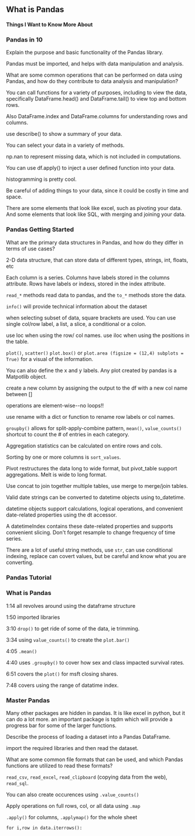 ## What is Pandas

#### Things I Want to Know More About



### Pandas in 10

Explain the purpose and basic functionality of the Pandas library.

Pandas must be imported, and helps with data manipulation and analysis. 


What are some common operations that can be performed on data using Pandas, and how do they contribute to data analysis and manipulation?

You can call functions for a variety of purposes, including to view the data, specifically DataFrame.head() and DataFrame.tail() to view top and bottom rows. 

Also DataFrame.index and DataFrame.columns for understanding rows and columns. 

use describe() to show a summary of your data. 

You can select your data in a variety of methods. 

np.nan to represent missing data, which is not included in computations. 

You can use df.apply() to inject a user defined function into your data. 

histogramming is pretty cool. 

Be careful of adding things to your data, since it could be costly in time and space. 

There are some elements that look like excel, such as pivoting your data. And some elements that look like SQL, with merging and joining your data. 


### Pandas Getting Started

What are the primary data structures in Pandas, and how do they differ in terms of use cases?

2-D data structure, that can store data of different types, strings, int, floats, etc

Each column is a series. Columns have labels stored in the columns attribute.  Rows have labels or indexs, stored in the index attribute.  

`read_*` methods read data to pandas, and the `to_*` methods store the data. 

`info()` will provide technical information about the dataset

when selecting subset of data, square brackets are used. You can use single col/row label, a list, a slice, a conditional or a colon. 

use loc when using the row/ col names.   use iloc when using the positions in the table. 

`plot()`, `scatter()` `plot.box()` or `plot.area (figsize = (12,4) subplots = True)` for a  visual of the information. 

You can also define the x and y labels. Any plot created by pandas is a Matpotlib object. 

create a new column by assigning the output to the df with a new col name between []

operations are element-wise--no loops!!

use rename with a dict or function to rename row labels or col names. 

`groupby()` allows for split-apply-combine pattern, `mean()`, `value_counts()` shortcut to count the # of entries in each category.  

Aggregation statistics can be calculated on entire rows and cols.  

Sorting by one or more columns is `sort_values`.

Pivot restructures the data long to wide format, but pivot_table support aggregations. Melt is wide to long format. 

Use concat to join together multiple tables, use merge to merge/join tables. 

Valid date strings can be converted to datetime objects using to_datetime.

datetime objects support calculations, logical operations, and convenient date-related properties using the dt accessor. 

A datetimeIndex contains these date-related properties and supports convenient slicing. Don't forget resample to change frequency of time series. 

There are a lot of useful string methods, use `str`, can use conditional indexing, replace can covert values, but be careful and know what you are converting. 


### Pandas Tutorial


### What is Pandas

1:14 all revolves around using the dataframe structure

1:50 imported libraries

3:10 `drop()` to get ride of some of the data, ie trimming.

3:34 using `value_counts()` to create the `plot.bar()`

4:05 `.mean()`

4:40 uses `.groupby()` to cover how sex and class impacted survival rates. 

6:51 covers the `plot()` for msft closing shares. 

7:48 covers using the range of datatime index. 


### Master Pandas

Many other packages are hidden in pandas.  It is like excel in python, but it can do a lot more. 
an important package is tqdm which will provide a progress bar for some of the larger functions. 

Describe the process of loading a dataset into a Pandas DataFrame. 

import the required libraries and then read the dataset. 

What are some common file formats that can be used, and which Pandas functions are utilized to read these formats?

`read_csv`, `read_excel`, `read_clipboard` (copying data from the web), `read_sql`. 

You can also create occurences using `.value_counts()`

Apply operations on full rows, col, or all data using `.map`

`.apply()` for columns, `.applymap()` for the whole sheet


`for i,row in data.iterrows():`



